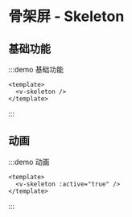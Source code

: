 # 骨架屏 - Skeleton

## 基础功能

:::demo 基础功能

```vue
<template>
  <v-skeleton />
</template>
```

:::

## 动画

:::demo 动画

```vue
<template>
  <v-skeleton :active="true" />
</template>
```

:::
